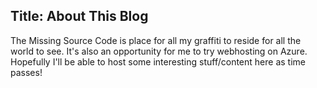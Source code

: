 Title: About This Blog
---
The Missing Source Code is place for all my graffiti to reside for all the world to see. It's also an opportunity for me to try webhosting on Azure. Hopefully I'll be able to host some interesting stuff/content here as time passes! 